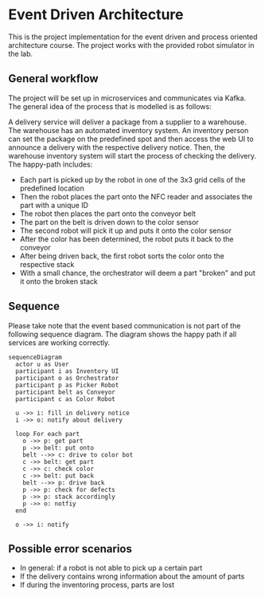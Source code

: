 # Event Driven Architecture

This is the project implementation for the event driven and process oriented architecture
course. The project works with the provided robot simulator in the lab.

## General workflow

The project will be set up in microservices and communicates via Kafka. The general idea
of the process that is modelled is as follows:

A delivery service will deliver a package from a supplier to a warehouse. The warehouse
has an automated inventory system. An inventory person can set the package on the
predefined spot and then access the web UI to announce a delivery with the respective
delivery notice. Then, the warehouse inventory system will start the process of checking
the delivery. The happy-path includes:

- Each part is picked up by the robot in one of the 3x3 grid cells of the predefined location
- Then the robot places the part onto the NFC reader and associates the part with a unique ID
- The robot then places the part onto the conveyor belt
- The part on the belt is driven down to the color sensor
- The second robot will pick it up and puts it onto the color sensor
- After the color has been determined, the robot puts it back to the conveyor
- After being driven back, the first robot sorts the color onto the respective stack
- With a small chance, the orchestrator will deem a part "broken" and put it onto the broken stack

## Sequence

Please take note that the event based communication is not part of the following sequence diagram.
The diagram shows the happy path if all services are working correctly.

```mermaid
sequenceDiagram
  actor u as User
  participant i as Inventory UI
  participant o as Orchestrator
  participant p as Picker Robot
  participant belt as Conveyor
  participant c as Color Robot

  u ->> i: fill in delivery notice
  i ->> o: notify about delivery

  loop For each part
    o ->> p: get part
    p ->> belt: put onto
    belt -->> c: drive to color bot
    c ->> belt: get part
    c ->> c: check color
    c ->> belt: put back
    belt -->> p: drive back
    p ->> p: check for defects
    p ->> p: stack accordingly
    p ->> o: notfiy
  end

  o ->> i: notify
```

## Possible error scenarios

- In general: if a robot is not able to pick up a certain part
- If the delivery contains wrong information about the amount of parts
- If during the inventoring process, parts are lost
